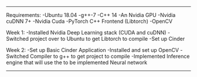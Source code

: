 ---

Requirements:
-Ubuntu 18.04
-g++-7
-C++ 14
-An Nvidia GPU
-Nvidia cuDNN 7+
-Nvidia Cuda
-PyTorch C++ Frontend (Libtorch)
-OpenCV

Week 1:
-Installed Nvidia Deep Learning stack (CUDA and cuDNN)
-Switched project over to Ubuntu to get Libtorch to compile
-Set up Cinder

Week 2:
-Set up Basic Cinder Application
-Installed and set up OpenCV
-Switched Compiler to g++ to get project to compile
-Implemented Inference engine that will use the to be implemented Neural network

---